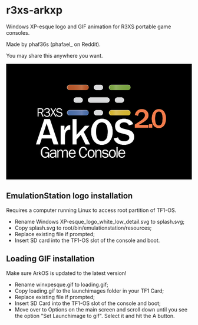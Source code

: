 # r3xs-arkxp
Windows XP-esque logo and GIF animation for R3XS portable game consoles.

Made by phaf36s (phafael_ on Reddit).

You may share this anywhere you want.

![Screenshot](/ArkXP/Windows_XP-esque_logo_white_w_black_bg_1000px.png)

## EmulationStation logo installation
Requires a computer running Linux to access root partition of TF1-OS.
* Rename Windows XP-esque_logo_white_low_detail.svg to splash.svg;
* Copy splash.svg to root/bin/emulationstation/resources;
* Replace existing file if prompted;
* Insert SD card into the TF1-OS slot of the console and boot. 

## Loading GIF installation
Make sure ArkOS is updated to the latest version!
* Rename winxpesque.gif to loading.gif;
* Copy loading.gif to the launchimages folder in your TF1 Card;
* Replace existing file if prompted;
* Insert SD Card into the TF1-OS slot of the console and boot;
* Move over to Options on the main screen and scroll down until you see the option "Set Launchimage to gif". Select it and hit the A button.
